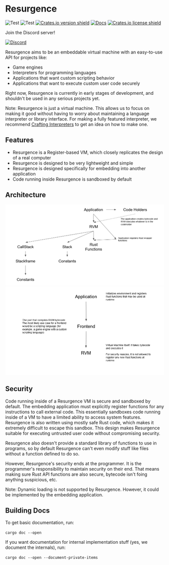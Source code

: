 # Resurgence
![Test](https://github.com/StandingPadAnimations/Resurgence/workflows/Rust/badge.svg?branch=main)
![Test](https://github.com/StandingPadAnimations/Resurgence/workflows/DevSkim/badge.svg?branch=main)
[![Crates.io version shield](https://img.shields.io/crates/v/resurgence.svg)](https://crates.io/crates/resurgence)
[![Docs](https://docs.rs/logos/badge.svg)](https://docs.rs/resurgence/)
[![Crates.io license shield](https://img.shields.io/crates/l/resurgence.svg)](https://crates.io/crates/resurgence)


Join the Discord server!

[![Discord](https://badgen.net/badge/icon/discord?icon=discord&label)](https://discord.gg/e2GuJ2k6na)

Resurgence aims to be an embeddable virtual machine with an easy-to-use API for projects like:
* Game engines
* Interpreters for programming languages
* Applications that want custom scripting behavior
* Applications that want to execute custom user code securely

Right now, Resurgence is currently in early stages of development, and shouldn't be used in any serious projects yet.

Note: Resurgence is just a virtual machine. This allows us to focus on making it good without having to worry about maintaining a language interpreter or library interface. For making a fully featured interpreter, we recommend [Crafting Interpreters](https://craftinginterpreters.com/) to get an idea on how to make one.

## Features
* Resurgence is a Register-based VM, which closely replicates the design of a real computer
* Resurgence is designed to be very lightweight and simple
* Resurgence is designed specifically for embedding into another application
* Code running inside Resurgence is sandboxed by default

## Architecture
![Architecture](images/architecture.png)
![Application Stack](images/application_stack.png)

## Security
Code running inside of a Resurgence VM is secure and sandboxed by default. The embedding application must explicitly register functions for any instructions to call external code. This essentially sandboxes code running inside of a VM to have a limited ability to access system features. Resurgence is also written using mostly safe Rust code, which makes it extremely difficult to escape this sandbox. This design makes Resurgence suitable for executing untrusted user code without compromising security.

Resurgence also doesn't provide a standard library of functions to use in programs, so by default Resurgence can't even modify stuff like files without a function defined to do so.

However, Resurgence's security ends at the programmer. It is the programmer's responsibility to maintain security on their end. That means making sure Rust API functions are also secure, bytecode isn't foing anything suspicious, etc.

Note: Dynamic loading is not supported by Resurgence. However, it could be implemented by the embedding application.

## Building Docs
To get basic documentation, run:

`cargo doc --open` 

If you want documentation for internal implementation stuff (yes, we document the internals), run:

`cargo doc --open --document-private-items`


